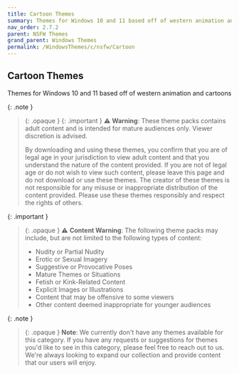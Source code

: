 ```yaml
---
title: Cartoon Themes
summary: Themes for Windows 10 and 11 based off of western animation and cartoons
nav_order: 2.7.2
parent: NSFW Themes
grand_parent: Windows Themes
permalink: /WindowsThemes/c/nsfw/Cartoon
---
```


## Cartoon Themes
Themes for Windows 10 and 11 based off of western animation and cartoons

{: .note }
> {: .opaque }
> {: .important }
> ⚠️ **Warning**: These theme packs contains adult content and is intended for mature audiences only. Viewer discretion is advised.
> 
> By downloading and using these themes, you confirm that you are of legal age in your jurisdiction to view adult content and that you understand the nature of the content provided. If you are not of legal age or do not wish to view such content, please leave this page and do not download or use these themes. The creator of these themes is not responsible for any misuse or inappropriate distribution of the content provided. Please use these themes responsibly and respect the rights of others. 

{: .important }
> {: .opaque }
> ⚠️ **Content Warning**: The following theme packs may include, but are not limited to the following types of content:
> 
> - Nudity or Partial Nudity
> - Erotic or Sexual Imagery
> - Suggestive or Provocative Poses
> - Mature Themes or Situations
> - Fetish or Kink-Related Content
> - Explicit Images or Illustrations
> - Content that may be offensive to some viewers
> - Other content deemed inappropriate for younger audiences

{: .note }
> {: .opaque }
> **Note**: We currently don't have any themes available for this category. If you have any requests or suggestions for themes you'd like to see in this category, please feel free to reach out to us. We're always looking to expand our collection and provide content that our users will enjoy.
